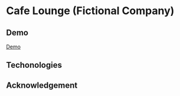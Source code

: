# Cafe Lounge (Fictional Company)

## Demo

[Demo](https://joedravarol.github.io/cafe-lounge/)

## Techonologies

## Acknowledgement



